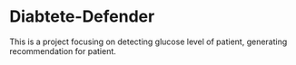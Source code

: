 # Diabtete-Defender
This is a project focusing on detecting glucose level of patient, generating recommendation for patient.
